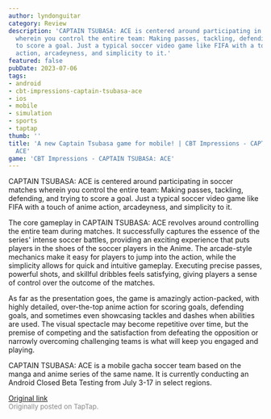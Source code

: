 ```yaml
---
author: lyndonguitar
category: Review
description: 'CAPTAIN TSUBASA: ACE is centered around participating in soccer matches
  wherein you control the entire team: Making passes, tackling, defending, and trying
  to score a goal. Just a typical soccer video game like FIFA with a touch of anime
  action, arcadeyness, and simplicity to it.'
featured: false
pubDate: 2023-07-06
tags:
- android
- cbt-impressions-captain-tsubasa-ace
- ios
- mobile
- simulation
- sports
- taptap
thumb: ''
title: 'A new Captain Tsubasa game for mobile! | CBT Impressions - CAPTAIN TSUBASA:
  ACE'
game: 'CBT Impressions - CAPTAIN TSUBASA: ACE'
---
```

CAPTAIN TSUBASA: ACE is centered around participating in soccer matches wherein you control the entire team: Making passes, tackling, defending, and trying to score a goal. Just a typical soccer video game like FIFA with a touch of anime action, arcadeyness, and simplicity to it.

The core gameplay in CAPTAIN TSUBASA: ACE revolves around controlling the entire team during matches. It successfully captures the essence of the series' intense soccer battles, providing an exciting experience that puts players in the shoes of the soccer players in the Anime. The arcade-style mechanics make it easy for players to jump into the action, while the simplicity allows for quick and intuitive gameplay. Executing precise passes, powerful shots, and skillful dribbles feels satisfying, giving players a sense of control over the outcome of the matches.

As far as the presentation goes, the game is amazingly action-packed, with highly detailed, over-the-top anime action for scoring goals, defending goals, and sometimes even showcasing tackles and dashes when abilities are used. The visual spectacle may become repetitive over time, but the premise of competing and the satisfaction from defeating the opposition or narrowly overcoming challenging teams is what will keep you engaged and playing.

CAPTAIN TSUBASA: ACE is a mobile gacha soccer team based on the manga and anime series of the same name. It is currently conducting an Android Closed Beta Testing from July 3-17 in select regions.

[Original link](https://m.taptap.io/post/5958761?share_id=cd7818fc1791&utm_medium=share&utm_source=discord)<br><span style="font-size: 0.95em; color: #888;">Originally posted on TapTap.</span>